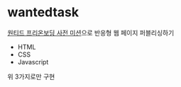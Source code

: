# wantedtask
<a href='https://www.wanted.co.kr/events/pre_challenge_fe_13'>원티드 프리온보딩 사전 미션</a>으로 반응형 웹 페이지 퍼블리싱하기
- HTML
- CSS
- Javascript

위 3가지로만 구현
